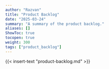 ```yaml
---
author: "Razvan"
title: "Product Backlog"
date: "2025-03-24"
summary: "A summary of the product backlog."
aliases: []
ShowToc: true
tocopen: true
weight: 300
tags: ["product_backlog"]
---
```


{{< insert-text "product-backlog.md" >}}
